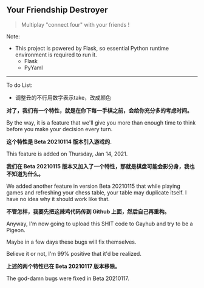 ## Your Friendship Destroyer

> Multiplay "connect four" with your friends !

Note:

+ This project is powered by Flask, so essential Python runtime environment is required to run it.
  + Flask
  + PyYaml

---

To do List:
+ 调整丑的不行用数字表示take，改成颜色



**对了，我们有一个特性，就是在你下每一手棋之前，会给你充分多的考虑时间。**

By the way, it is a feature that we'll give you more than enough time to think before you make your decision every turn.

**这个特性是 Beta 20210114 版本引入游戏的.**

This feature is added on Thursday, Jan 14, 2021.

**我们在 Beta 20210115 版本又加入了一个特性，那就是棋盘可能会影分身，我也不知道为什么。**

We added another feature in version Beta 20210115 that while playing games and refreshing your chess table, your table may duplicate itself. I have no idea why it should work like that.

**不管怎样，我要先把这辣鸡代码传到 Github 上面，然后自己再重构。**

Anyway, I'm now going to upload this SHIT code to Gayhub and try to be a Pigeon.

Maybe in a few days these bugs will fix themselves.

Believe it or not, I'm 99% positive that it'd be realized.

**上述的两个特性已在 Beta 20210117 版本移除。**

The god-damn bugs were fixed in Beta 20210117.